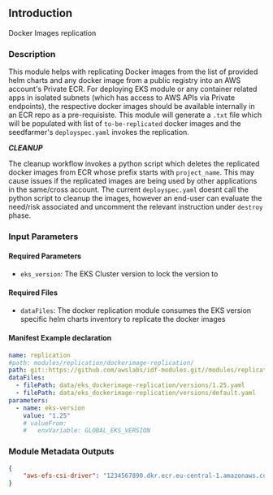 ## Introduction

Docker Images replication

### Description

This module helps with replicating Docker images from the list of provided helm charts and any docker image from a public registry into an AWS account's Private ECR. For deploying EKS module or any container related apps in isolated subnets (which has access to AWS APIs via Private endpoints), the respective docker images should be available internally in an ECR repo as a pre-requisiste. This module will generate a `.txt` file which will be populated with list of `to-be-replicated` docker images and the seedfarmer's `deployspec.yaml` invokes the replication.

***CLEANUP***

The cleanup workflow invokes a python script which deletes the replicated docker images from ECR whose prefix starts with `project_name`. This may cause issues if the replicated images are being used by other applications in the same/cross account. The current `deployspec.yaml` doesnt call the python script to cleanup the images, however an end-user can evaluate the need/risk associated and uncomment the relevant instruction under `destroy` phase.

### Input Parameters

#### Required Parameters

- `eks_version`: The EKS Cluster version to lock the version to

#### Required Files

- `dataFiles`: The docker replication module consumes the EKS version specific helm charts inventory to replicate the docker images

#### Manifest Example declaration

```yaml
name: replication
#path: modules/replication/dockerimage-replication/
path: git::https://github.com/awslabs/idf-modules.git//modules/replication/dockerimage-replication?ref=release/1.1.0&depth=1
dataFiles:
  - filePath: data/eks_dockerimage-replication/versions/1.25.yaml
  - filePath: data/eks_dockerimage-replication/versions/default.yaml
parameters:
  - name: eks-version
    value: "1.25"
    # valueFrom:
    #   envVariable: GLOBAL_EKS_VERSION
```

### Module Metadata Outputs

```json
{
    "aws-efs-csi-driver": "1234567890.dkr.ecr.eu-central-1.amazonaws.com/idf-amazon/aws-efs-csi-driver:v1.3.6"
}
```
